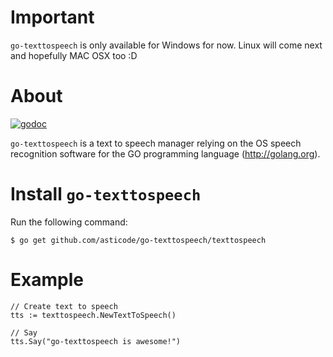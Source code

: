 # Important

`go-texttospeech` is only available for Windows for now. Linux will come next and hopefully MAC OSX too :D

# About

[![godoc](http://img.shields.io/badge/godoc-reference-blue.svg?style=flat)](https://godoc.org/github.com/asticode/go-texttospeech/texttospeech)

`go-texttospeech` is a text to speech manager relying on the OS speech recognition software for the GO programming language (http://golang.org).

# Install `go-texttospeech`

Run the following command:

    $ go get github.com/asticode/go-texttospeech/texttospeech
    
# Example

    // Create text to speech
    tts := texttospeech.NewTextToSpeech()

    // Say
    tts.Say("go-texttospeech is awesome!")
